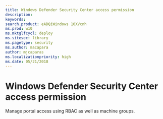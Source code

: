 ```yaml
---
title: Windows Defender Security Center access permission
description: 
keywords: 
search.product: eADQiWindows 10XVcnh
ms.prod: w10
ms.mktglfcycl: deploy
ms.sitesec: library
ms.pagetype: security
ms.author: macapara
author: mjcaparas
ms.localizationpriority: high
ms.date: 05/21/2018
---
```


#  Windows Defender Security Center access permission

 Manage portal access using RBAC as well as machine groups.
